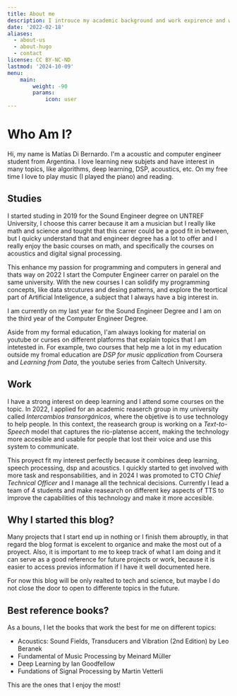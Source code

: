 ```yaml
---
title: About me
description: I introuce my academic background and work expirence and why I start this blog.
date: '2022-02-18'
aliases:
  - about-us
  - about-hugo
  - contact
license: CC BY-NC-ND
lastmod: '2024-10-09'
menu:
    main: 
        weight: -90
        params:
            icon: user
---
```


# Who Am I?
Hi, my name is Matías Di Bernardo. I'm a acoustic and computer engineer student from Argentina. I love learning new subjets and have interest in many topics, like algorithms, deep learning, DSP, acoustics, etc. On my free time I love to play music (I played the piano) and reading.

## Studies
I started studing in 2019 for the Sound Engineer degree on UNTREF University, I choose this carrer because it am a musician but I really like math and science and tought that this carrer could be a good fit in between, but I quicky understand that and engineer degree has a lot to offer and I really enjoy the basic courses on math, and specifically the courses on acoustics and digital signal processing. 

This enhance my passion for programming and computers in general and thats way on 2022 I start the Computer Engineer carrer on paralel on the same university. With the new courses I can solidify my programming concepts, like data strcutures and desing patterns, and explore the teortical part of Artificial Inteligence, a subject that I always have a big interest in.

I am currently on my last year for the Sound Engineer Degree and I am on the third year of the Computer Engineer Degree.

Aside from my formal education, I'am always looking for material on youtube or curses on different platforms that explain topics that I am intetested in. For example, two courses that help me a lot in my education outside my fromal education are *DSP for music application* from Coursera and *Learning from Data*, the youtube series from Caltech University. 

## Work
I have a strong interest on deep learning and I attend some courses on the topic. In 2022, I applied for an academic reaserch group in my university called *Intercambios transorgánicos*, where the objetive is to use technology to help people. In this context, the reasearch group is working on a *Text-to-Speech* model that captures the rio-platense accent, making the technology more accesible and usable for people that lost their voice and use this system to communicate.

This proyect fit my interest perfectly because it combines deep learning, speech processing, dsp and acoustics. I quickly started to get involved with more task and responsabilities, and in 2024 I was promoted to CTO *Chief Technical Officer* and I manage all the technical decisions. Currently I lead a team of 4 students and make reasearch on different key aspects of TTS to improve the capabilities of this technology and make it more accesible.

## Why I started this blog?
Many projects that I start end up in nothing or I finish them abrouptly, in that regard the blog format is excelent to organice and make the most out of a proyect. Also, it is important to me to keep track of what I am doing and it can serve as a good reference for future projects or work, because it is easier to access previos information if I have it well documented here.

For now this blog will be only realted to tech and science, but maybe I do not close the door to open to differente topics in the future.

## Best reference books?
As a bouns, I let the books that work the best for me on different topics:
* Acoustics: Sound Fields, Transducers and Vibration (2nd Edition) by Leo Beranek
* Fundamental of Music Processing by Meinard Müller 
* Deep Learning by Ian Goodfellow
* Fundations of Signal Processing by Martin Vetterli

This are the ones that I enjoy the most!
